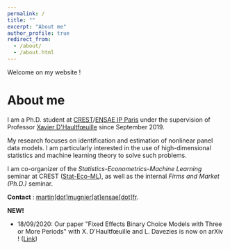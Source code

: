 ```yaml
---
permalink: /
title: ""
excerpt: "About me"
author_profile: true
redirect_from: 
  - /about/
  - /about.html
---
```


Welcome on my website !

# About me
I am a Ph.D. student at [CREST](http://crest.science/)/[ENSAE IP Paris](https://www.ensae.fr/) under the supervision of Professor [Xavier D'Haultfœuille](https://faculty.crest.fr/xdhaultfoeuille/) since September 2019. 

My research focuses on identification and estimation of nonlinear panel data models. I am particularly interested in the use of high-dimensional statistics and machine learning theory to solve such problems.

I am co-organizer of the *Statistics-Econometrics-Machine Learning* seminar at CREST ([Stat-Eco-ML](https://statecoml.github.io/)), as well as the internal *Firms and Market (Ph.D.)* seminar.

**Contact** : [martin[dot]mugnier[at]ensae[dot]fr](mailto:martin.mugnier@ensae.fr).

**NEW!**

- 18/09/2020: Our paper "Fixed Effects Binary Choice Models with Three or More Periods" with X. D'Haultfœuille and L. Davezies is now on arXiv ! ([Link](https://arxiv.org/abs/2009.08108)) 
